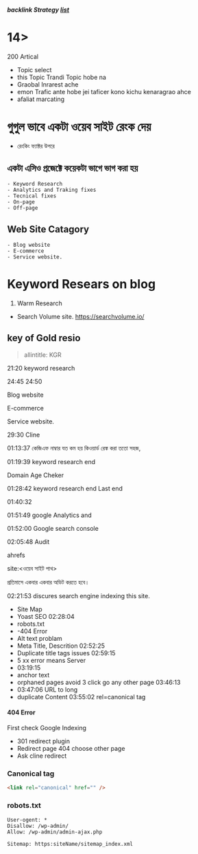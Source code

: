 ##### backlink Strategy [list](https://seo.co/link-building/strategies/)
# 14>

200 Artical

- Topic select
- this Topic Trandi Topic hobe na
- Graobal Inrarest ache
- emon Trafic ante hobe jei taficer kono kichu kenaragrao ahce
- afaliat marcating

# গুগুল ভাবে একটা ওয়েব সাইট রেংক দেয়
 - রেংকিং ফ্যাক্টর উপরে 

 ## একটা এসিও প্রজেক্টে কয়েকটা ভাগে ভাগ করা হয়
    - Keyword Research
    - Analytics and Traking fixes
    - Tecnical fixes
    - On-page 
    - Off-page 

## Web Site Catagory
    - Blog website
    - E-commerce
    - Service website.

# Keyword Resears on blog
1. Warm Research

- Search Volume site. https://searchvolume.io/

## key of Gold resio 
> allintitle: 
> KGR 

﻿21:20﻿ keyword research

﻿24:45﻿ ﻿24:50﻿

Blog website

E-commerce

Service website.

  

﻿29:30﻿ Cline

﻿01:13:37﻿ কেজিএফ নাম্বার যত কম হয় কিওয়ার্ড রেঙ্ক করা ততো সহজ,

﻿01:19:39﻿ keyword research end

Domain Age Cheker

﻿01:28:42﻿ keyword research end Last end

﻿01:40:32﻿

﻿01:51:49﻿ google Analytics and

﻿01:52:00﻿ Google search console

﻿02:05:48﻿ Audit

ahrefs

site:<ওয়েব সাইট পাথ>

প্রতিমাসে একবার একবার অডিট করতে হবে।

﻿02:21:53﻿ discures search engine indexing this site.

- Site Map
- Yoast SEO ﻿02:28:04﻿
- robots.txt
- -404 Error
- Alt text problam
- Meta Title, Descrition ﻿02:52:25﻿
- Duplicate title tags issues ﻿02:59:15﻿
- 5 xx error means Server
- ﻿03:19:15﻿
- anchor text
- orphaned  pages avoid 3 click go any other page ﻿03:46:13﻿
- ﻿03:47:06﻿ URL to long
- duplicate Content ﻿03:55:02﻿ rel=canonical tag
#### 404 Error

First check Google Indexing

- 301 redirect plugin
- Redirect page 404 choose other page
- Ask cline redirect


### Canonical tag
```html
<link rel="canonical" href="" />
```

### robots.txt
```robots
User-ogent: *
Disallow: /wp-admin/
Allow: /wp-admin/admin-ajax.php

Sitemap: https:siteName/sitemap_index.xml

```


